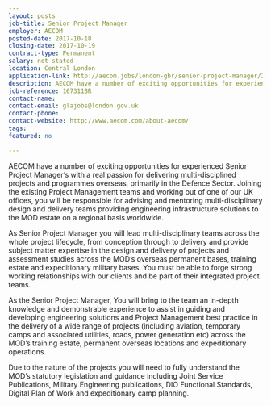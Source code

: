 ```yaml
---
layout: posts
job-title: Senior Project Manager
employer: AECOM
posted-date: 2017-10-18
closing-date: 2017-10-19
contract-type: Permanent
salary: not stated
location: Central London
application-link: http://aecom.jobs/london-gbr/senior-project-manager/249D31BEB359453994F2B09139EC6E14/job/
description: AECOM have a number of exciting opportunities for experienced Senior Project Manager’s with a real passion for delivering multi-disciplined projects and programmes overseas, primarily in the Defence Sector. Joining the existing Project Management teams and working out of one of our UK offices, you will be responsible for advising and mentoring multi-disciplinary design and delivery teams providing engineering infrastructure solutions to the MOD estate on a regional basis worldwide.
job-reference: 167311BR
contact-name:
contact-email: glajobs@london.gov.uk
contact-phone:
contact-website: http://www.aecom.com/about-aecom/
tags:
featured: no

---
```


<p>
  AECOM have a number of exciting opportunities for experienced Senior Project Manager’s with a real passion for delivering multi-disciplined projects and programmes overseas, primarily in the Defence Sector. Joining the existing Project Management teams and working out of one of our UK offices, you will be responsible for advising and mentoring multi-disciplinary design and delivery teams providing engineering infrastructure solutions to the MOD estate on a regional basis worldwide.
</p>
<p>
  As Senior Project Manager you will lead multi-disciplinary teams across the whole project lifecycle, from conception through to delivery and provide subject matter expertise in the design and delivery of projects and assessment studies across the MOD’s overseas permanent bases, training estate and expeditionary military bases. You must be able to forge strong working relationships with our clients and be part of their integrated project teams.
</p>
<p>
  As the Senior Project Manager, You will bring to the team an in-depth knowledge and demonstrable experience to assist in guiding and developing engineering solutions and Project Management best practice in the delivery of a wide range of projects (including aviation, temporary camps and associated utilities, roads, power generation etc) across the MOD’s training estate, permanent overseas locations and expeditionary operations.
</p>
<p>
  Due to the nature of the projects you will need to fully understand the MOD’s statutory legislation and guidance including Joint Service Publications, Military Engineering publications, DIO Functional Standards, Digital Plan of Work and expeditionary camp planning.
</p>
